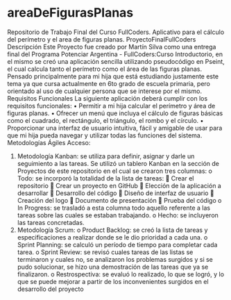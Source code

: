 # areaDeFigurasPlanas
Repositorio de Trabajo Final del Curso FullCoders. Aplicativo para el cálculo del perímetro y el area de figuras planas.
ProyectoFinalFullCoders
Descripción
Este Proyecto fue creado por Martín Silva como una entrega final del Programa Potenciar Argentina - FullCoders:Curso Introductorio, en el mismo se creó una aplicación sencilla utilizando pseudocódigo en Pseint, el cual calcula tanto el perímetro como el área de las figuras planas. Pensado principalmente para mi hija que está estudiando justamente este tema ya que cursa actualmente en 6to grado de escuela primaria, pero orientado al uso de cualquier persona que se interese por el mismo.
Requisitos Funcionales
La siguiente aplicación deberá cumplir con los requisitos funcionales:
•	Permitir a mi hija calcular el perímetro y área de figuras planas.
•	Ofrecer un menú que incluya el cálculo de figuras básicas como el cuadrado, el rectángulo, el triángulo, el rombo y el círculo.
•	Proporcionar una interfaz de usuario intuitiva, fácil y amigable de usar para que mi hija pueda navegar y utilizar todas las funciones del sistema.
Metodologías Ágiles
Acceso:  
1.	Metodología Kanban: se utiliza para definir, asignar y darle un seguimiento a las tareas. Se utilizó un tablero Kanban en la sección de Proyectos de este repositorio en el cual se crearon tres columnas:
o	Todo: se incorporó la totalidad de la lista de tareas:
	Crear el repositorio
	Crear un proyecto en GitHub
	Elección de la aplicación a desarrollar
	Desarrollo del código
	Diseño de interfaz de usuario
	Creación del logo
	Documento de presentación
	Prueba del código
o	In Progress: se trasladó a esta columna todo aquello referente a las tareas sobre las cuales se estaban trabajando.
o	Hecho: se incluyeron las tareas concretadas.
2.	Metodología Scrum:
o	Product Backlog: se creó la lista de tareas y especificaciones a realizar donde se le dio prioridad a cada una.
o	Sprint Planning: se calculó un período de tiempo para completar cada tarea.
o	Sprint Review: se revisó cuales tareas de las listas se terminaron y cuales no, se analizaron los problemas surgidos y si se pudo solucionar, se hizo una demostración de las tareas que ya se finalizaron.
o	Restrospectiva: se evaluó lo realizado, lo que se logró, y lo que se puede mejorar a partir de los inconvenientes surgidos en el desarrollo del proyecto
